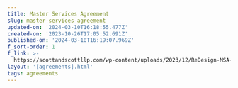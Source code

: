 ```yaml
---
title: Master Services Agreement
slug: master-services-agreement
updated-on: '2024-03-10T16:18:55.477Z'
created-on: '2023-10-26T17:05:52.691Z'
published-on: '2024-03-10T16:19:07.969Z'
f_sort-order: 1
f_link: >-
  https://scottandscottllp.com/wp-content/uploads/2023/12/ReDesign-MSA-12.18.23.pdf
layout: '[agreements].html'
tags: agreements
---
```



